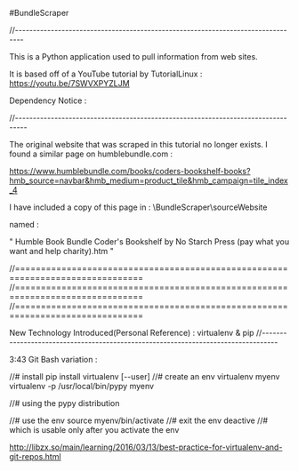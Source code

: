 #BundleScraper

//--------------------------------------------------------------------------------

This is a Python application used to pull information from web sites.

It is based off of a YouTube tutorial by TutorialLinux : https://youtu.be/7SWVXPYZLJM






Dependency Notice :

//---------------------------------------------------------------------------------

The original website that was scraped in this tutorial no longer exists. I found a similar page on humblebundle.com :

 https://www.humblebundle.com/books/coders-bookshelf-books?hmb_source=navbar&hmb_medium=product_tile&hmb_campaign=tile_index_4


I have included a copy of this page in : \BundleScraper\sourceWebsite

named : 

" Humble Book Bundle  Coder's Bookshelf by No Starch Press (pay what you want and help charity).htm "








//===============================================================================
//===============================================================================
//===============================================================================




   New Technology Introduced(Personal Reference) : virtualenv & pip
//----------------------------------------------------------------------------------

3:43 Git Bash variation : 

//# install pip install virtualenv [--user] 
//# create an env virtualenv myenv virtualenv -p /usr/local/bin/pypy myenv 

//# using the pypy distribution 

//# use the env source myenv/bin/activate 
//# exit the env deactive 
//# which is usable only after you activate the env 

http://libzx.so/main/learning/2016/03/13/best-practice-for-virtualenv-and-git-repos.html
